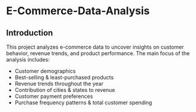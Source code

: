 # E-Commerce-Data-Analysis

## Introduction
This project analyzes e-commerce data to uncover insights on customer behavior, revenue trends, and product performance. The main focus of the analysis includes:

- Customer demographics
- Best-selling & least-purchased products
- Revenue trends throughout the year
- Contribution of cities & states to revenue 
- Customer payment preferences
- Purchase frequency patterns & total customer spending
